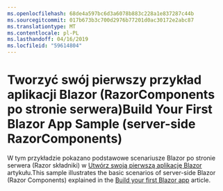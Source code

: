 ```yaml
---
ms.openlocfilehash: 68de4a597bc6d3a6078b883c228a1e837287c44b
ms.sourcegitcommit: 017b673b3c700d2976b77201d0ac30172e2abc87
ms.translationtype: MT
ms.contentlocale: pl-PL
ms.lasthandoff: 04/16/2019
ms.locfileid: "59614804"
---
```

# <a name="build-your-first-blazor-app-sample-server-side-razorcomponents"></a><span data-ttu-id="8bd87-101">Tworzyć swój pierwszy przykład aplikacji Blazor (RazorComponents po stronie serwera)</span><span class="sxs-lookup"><span data-stu-id="8bd87-101">Build Your First Blazor App Sample (server-side RazorComponents)</span></span>

<span data-ttu-id="8bd87-102">W tym przykładzie pokazano podstawowe scenariusze Blazor po stronie serwera (Razor składniki) w [Utwórz swoją pierwszą aplikację Blazor](https://docs.microsoft.com/aspnet/core/tutorials/build-your-first-blazor-app) artykułu.</span><span class="sxs-lookup"><span data-stu-id="8bd87-102">This sample illustrates the basic scenarios of server-side Blazor (Razor Components) explained in the [Build your first Blazor app](https://docs.microsoft.com/aspnet/core/tutorials/build-your-first-blazor-app) article.</span></span>
